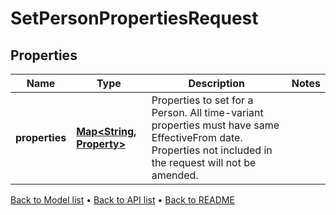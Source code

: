 

# SetPersonPropertiesRequest


## Properties

| Name | Type | Description | Notes |
|------------ | ------------- | ------------- | -------------|
|**properties** | [**Map&lt;String, Property&gt;**](Property.md) | Properties to set for a Person. All time-variant properties must have same EffectiveFrom date. Properties not included in the request will not be amended. |  |



[Back to Model list](../README.md#documentation-for-models) &#8226; [Back to API list](../README.md#documentation-for-api-endpoints) &#8226; [Back to README](../README.md)


